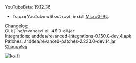 YouTubeBeta: 19.12.36  
- To use YouTube without root, install [MicroG-RE](https://github.com/WSTxda/MicroG-RE/releases/latest).  

Changelog:  
CLI: j-hc/revanced-cli-4.5.0-all.jar  
Integrations: anddea/revanced-integrations-0.150.0-dev.4.apk  
Patches: anddea/revanced-patches-2.223.0-dev.14.jar  
[Changelog](https://github.com/anddea/revanced-patches/releases/tag/vdev.14)  
  
[![ko-fi](https://ko-fi.com/img/githubbutton_sm.svg)](https://ko-fi.com/W7W8VRK0S)  
